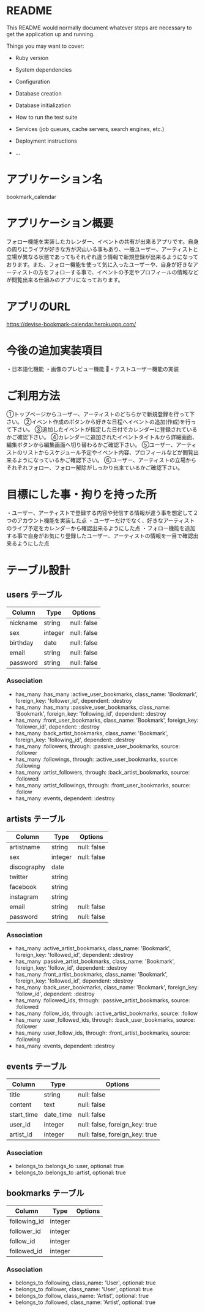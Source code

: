 # README

This README would normally document whatever steps are necessary to get the
application up and running.

Things you may want to cover:

* Ruby version

* System dependencies

* Configuration

* Database creation

* Database initialization

* How to run the test suite

* Services (job queues, cache servers, search engines, etc.)

* Deployment instructions

* ...

# アプリケーション名

bookmark_calendar

# アプリケーション概要

フォロー機能を実装したカレンダー、イベントの共有が出来るアプリです。自身の周りにライブが好きな方が沢山いる事もあり、一般ユーザー、アーティストと立場が異なる状態であってもそれぞれ違う情報で新規登録が出来るようになっております。また、フォロー機能を使って気に入ったユーザーや、自身が好きなアーティストの方をフォローする事で、イベントの予定やプロフィールの情報などが閲覧出来る仕組みのアプリになっております。

# アプリのURL

https://devise-bookmark-calendar.herokuapp.com/

# 今後の追加実装項目
・日本語化機能
・画像のプレビュー機能
・テストユーザー機能の実装

# ご利用方法

①トップページからユーザー、アーティストのどちらかで新規登録を行って下さい。
②イベント作成のボタンから好きな日程へイベントの追加(作成)を行って下さい。
③追加したイベントが指定した日付でカレンダーに登録されているかご確認下さい。
④カレンダーに追加されたイベントタイトルから詳細画面、編集ボタンから編集画面へ切り替わるかご確認下さい。
⑤ユーザー、アーティストのリストからスケジュール予定やイベント内容、プロフィールなどが閲覧出来るようになっているかご確認下さい。
⑥ユーザー、アーティストの立場からそれぞれフォロー、フォロー解除がしっかり出来ているかご確認下さい。

# 目標にした事・拘りを持った所

・ユーザー、アーティストで登録する内容や発信する情報が違う事を想定して２つのアカウント機能を実装した点
・ユーザーだけでなく、好きなアーティストのライブ予定をカレンダーから確認出来るようにした点
・フォロー機能を追加する事で自身がお気にり登録したユーザー、アーティストの情報を一目で確認出来るようにした点

# テーブル設計

## users テーブル

| Column   | Type    | Options     |
| -------- | ------- | ----------- |
| nickname | string  | null: false |
| sex      | integer | null: false |
| birthday | date    | null: false |
| email    | string  | null: false |
| password | string  | null: false |

### Association

- has_many :has_many :active_user_bookmarks, class_name: 'Bookmark', foreign_key: 'follower_id', dependent: :destroy
- has_many :has_many :passive_user_bookmarks, class_name: 'Bookmark', foreign_key: 'following_id', dependent: :destroy
- has_many :front_user_bookmarks, class_name: 'Bookmark', foreign_key: 'follower_id', dependent: :destroy
- has_many :back_artist_bookmarks, class_name: 'Bookmark', foreign_key: 'following_id', dependent: :destroy
- has_many :followers, through: :passive_user_bookmarks, source: :follower
- has_many :followings, through: :active_user_bookmarks, source: :following
- has_many :artist_followers, through: :back_artist_bookmarks, source: :followed
- has_many :artist_followings, through: :front_user_bookmarks, source: :follow
- has_many :events, dependent: :destroy

## artists テーブル

| Column      | Type    | Options     |
| ----------- | ------- | ----------- |
| artistname  | string  | null: false |
| sex         | integer | null: false |
| discography | date    |             |
| twitter     | string  |             |
| facebook    | string  |             |
| instagram   | string  |             |
| email       | string  | null: false |
| password    | string  | null: false |

### Association

- has_many :active_artist_bookmarks, class_name: 'Bookmark', foreign_key: 'followed_id', dependent: :destroy
- has_many :passive_artist_bookmarks, class_name: 'Bookmark', foreign_key: 'follow_id', dependent: :destroy
- has_many :front_artist_bookmarks, class_name: 'Bookmark', foreign_key: 'followed_id', dependent: :destroy
- has_many :back_user_bookmarks, class_name: 'Bookmark', foreign_key: 'follow_id', dependent: :destroy
- has_many :followed_ids, through: :passive_artist_bookmarks, source: :followed
- has_many :follow_ids, through: :active_artist_bookmarks, source: :follow
- has_many :user_followed_ids, through: :back_user_bookmarks, source: :follower
- has_many :user_follow_ids, through: :front_artist_bookmarks, source: :following
- has_many :events, dependent: :destroy

## events テーブル

| Column      | Type      | Options                        |
| ----------- | --------- | ------------------------------ |
| title       | string    | null: false                    |
| content     | text      | null: false                    |
| start_time  | date_time | null: false                    |
| user_id     | integer   | null: false, foreign_key: true |
| artist_id   | integer   | null: false, foreign_key: true |

### Association

- belongs_to :belongs_to :user, optional: true
- belongs_to :belongs_to :artist, optional: true

## bookmarks テーブル

| Column       | Type    | Options    |
| ------------ | ------- | ---------- |
| following_id | integer |            |
| follower_id  | integer |            |
| follow_id    | integer |            |
| followed_id  | integer |            |

### Association

- belongs_to :following, class_name: 'User', optional: true
- belongs_to :follower, class_name: 'User', optional: true
- belongs_to :follow, class_name: 'Artist', optional: true
- belongs_to :followed, class_name: 'Artist', optional: true